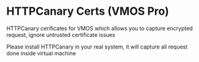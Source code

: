 # HTTPCanary Certs (VMOS Pro)
HTTPCanary cerificates for VMOS which allows you to capture encrypted request, ignore untrusted certificate issues

Please install HTTPCanary in your real system, it will capture all request done inside virtual machine

